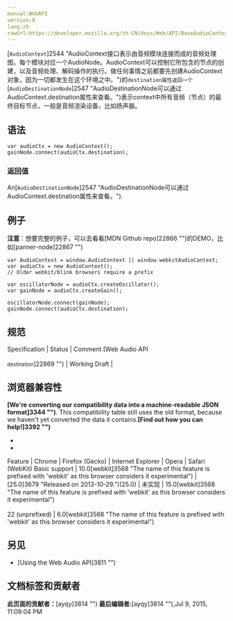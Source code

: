 ```yaml
---
manual:WebAPI
version:0
lang:zh
rawUrl:https://developer.mozilla.org/zh-CN/docs/Web/API/BaseAudioContext/destination
---
```






[`AudioContext`]2544 "AudioContext接口表示由音频模块连接而成的音频处理图，每个模块对应一个AudioNode。AudioContext可以控制它所包含的节点的创建，以及音频处理、解码操作的执行。做任何事情之前都要先创建AudioContext对象，因为一切都发生在这个环境之中。")的`destination属性返回一个`[`AudioDestinationNode`]2547 "AudioDestinationNode可以通过AudioContext.destination属性来查看。")表示context中所有音频（节点）的最终目标节点，一般是音频渲染设备，比如扬声器。



## 语法<a name="语法"></a>

```
var audioCtx = new AudioContext();
gainNode.connect(audioCtx.destination);
```

### 返回值<a name="返回值"></a>


An[`AudioDestinationNode`]2547 "AudioDestinationNode可以通过AudioContext.destination属性来查看。").


## 例子<a name="例子"></a>


**注意**：想要完整的例子，可以去看看[MDN Github repo]22866 "")的DEMO，比如[panner-node]22867 "")



```
var AudioContext = window.AudioContext || window.webkitAudioContext;
var audioCtx = new AudioContext();
// Older webkit/blink browsers require a prefix

var oscillatorNode = audioCtx.createOscillator();
var gainNode = audioCtx.createGain();

oscillatorNode.connect(gainNode);
gainNode.connect(audioCtx.destination); 

```

## 规范<a name="规范"></a>
Specification | Status | Comment 
[Web Audio API<br></br><small>destination</small>]22869 "") | Working Draft |  


## 浏览器兼容性<a name="浏览器兼容性"></a>


**[We&#39;re converting our compatibility data into a machine-readable JSON format]3344 "")**. This compatibility table still uses the old format, because we haven&#39;t yet converted the data it contains.**[Find out how you can help!]3392 "")**


* 
* 
Feature | Chrome | Firefox (Gecko) | Internet Explorer | Opera | Safari (WebKit) 
Basic support | 10.0[webkit]3568 "The name of this feature is prefixed with 'webkit' as this browser considers it experimental") | [25.0]3679 "Released on 2013-10-29.")(25.0) | 未实现 | 15.0[webkit]3568 "The name of this feature is prefixed with 'webkit' as this browser considers it experimental")<br></br>22 (unprefixed) | 6.0[webkit]3568 "The name of this feature is prefixed with 'webkit' as this browser considers it experimental") 





## 另见<a name="另见"></a>

* [Using the Web Audio API]3811 "")



## 文档标签和贡献者
**此页面的贡献者：**[ayqy]3814 "")
**最后编辑者:**[ayqy]3814 ""),<time>Jul 9, 2015, 11:09:04 PM</time>


